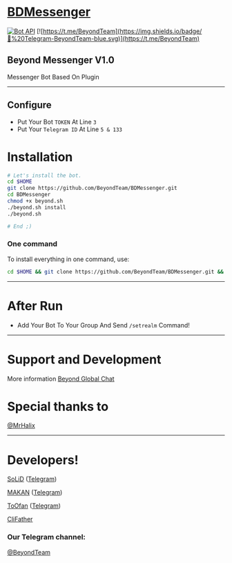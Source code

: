 # [BDMessenger](https://t.me/TeleBeyondApiBot)

[![Bot API](http://img.shields.io/badge/Bot%20API-v2.3.1-00aced.svg)](https://core.telegram.org/bots/api)
[![https://t.me/BeyondTeam](https://img.shields.io/badge/💬%20Telegram-BeyondTeam-blue.svg)](https://t.me/BeyondTeam)

## Beyond Messenger V1.0 
Messenger Bot Based On Plugin

* * *

## Configure

* Put Your Bot `TOKEN` At Line `3`
* Put Your `Telegram ID` At Line `5 & 133`

# Installation

```sh
# Let's install the bot.
cd $HOME
git clone https://github.com/BeyondTeam/BDMessenger.git
cd BDMessenger
chmod +x beyond.sh
./beyond.sh install
./beyond.sh 

# End ;)
```
### One command
To install everything in one command, use:
```sh
cd $HOME && git clone https://github.com/BeyondTeam/BDMessenger.git && cd BDMessenger && chmod +x beyond.sh && ./beyond.sh install && ./beyond.sh
```

* * *
# After Run
* Add Your Bot To Your Group And Send `/setrealm` Command!
* * *

# Support and Development

More information [Beyond Global Chat](https://t.me/joinchat/AAAAAEGaKOxC8K6cJ3bCcw)

# Special thanks to

[@MrHalix](https://github.com/MrHalix)

* * *

# Developers!

[SoLiD](https://github.com/solid021) ([Telegram](https://t.me/SoLiD))

[MAKAN](https://github.com/makanj) ([Telegram](https://t.me/MAKAN))

[ToOfan](https://github.com/To0fan) ([Telegram](https://t.me/ToOfan))

[CliFather](https://t.me/CliFather)

### Our Telegram channel:

[@BeyondTeam](https://t.me/BeyondTeam)
